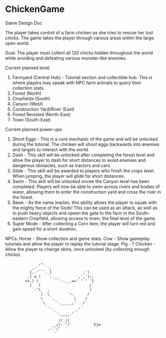 # ChickenGame
Game Design Doc

The player takes control of a farm chicken as she tries to rescue her lost chicks. The game takes the player through various areas within the large, open world.

Goal: The player must collect all 120 chicks hidden throughout the world while avoiding and defeating various monster-like enemies.

Current planned level:
1. Farmyard (Central Hub) - Tutorial section and collectible hub. This is where players may speak with NPC farm animals to query their collection stats.
2. Forest (North)
3. Cropfields (South)
4. Canyon (West)
5. Construction Yard/River (East)
6. Forest Revisted (North-East)
7. Town (South-East)

Current planned power-ups:
1. Shoot Eggs - This is a core mechanic of the game and will be unlocked during the tutorial. The chicken will shoot eggs backwards into enemies and targets to interact with the world.
2. Dash - This skill will be unlocked after completing the forest level and allow the player to dash for short distances to avoid enemies and dangerous obstacles, such as tractors and cars.
3. Glide - This skill will be awarded to players who finish the crops level. When jumping, the player will glide for short distances.
4. Swim - This skill will be unlocked oncee the Canyon level has been completed. Players will now be able to swim across rivers and bodies of water, allowing them to enter the construction yard and cross the river in the forest.
5. Bawk - As the name implies, this ability allows the player to squak with the mighty force of the Gods! This can be used as an attack, as well as to push heavy objects and opeen the gate to the farm in the South-eastern Cropfield, allowing access to town, the final level of the game.
6. Super Mode - After collecting a Corn item, the player will turn red and gain speed for a short duration.


NPCs:
Horse - Show collection and game stats.
Cow - Show gameplay tutorials and allow the player to replay the tutorial stage.
Pig - ?
Chicken - Allow the player to change skins, once unlocked (by collecting enough chicks).




                   ,~.
                ,-'__ `-,
               {,-'  `. }              ,')
              ,( a )   `-.__         ,',')~,
             <=.) (         `-.__,==' ' ' '}
               (   )                      /
                `-'\   ,                  )
                    |  \        `~.      /
                    \   `._        \    /
                     \     `._____,'   /
                      `-.            ,'
                         `-.      ,-'
                            `~~~~'
                            //_||
                         __//--'/`          hjw
                       ,--'/`  '
                          '
